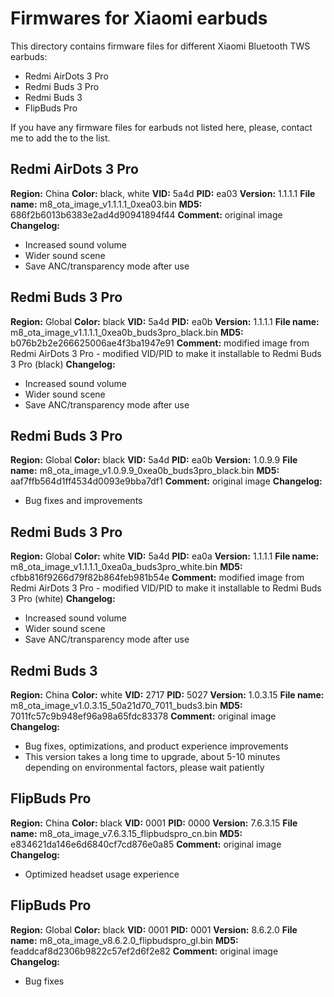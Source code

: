 # Firmwares for Xiaomi earbuds
This directory contains firmware files for different Xiaomi Bluetooth TWS earbuds:
 - Redmi AirDots 3 Pro
 - Redmi Buds 3 Pro
 - Redmi Buds 3
 - FlipBuds Pro

If you have any firmware files for earbuds not listed here, please, contact me to add the to the list. 

## Redmi AirDots 3 Pro
**Region:** China
**Color:** black, white
**VID:** 5a4d
**PID:** ea03
**Version:** 1.1.1.1
**File name:** m8_ota_image_v1.1.1.1_0xea03.bin
**MD5:** 686f2b6013b6383e2ad4d90941894f44
**Comment:** original image
**Changelog:**
- Increased sound volume
- Wider sound scene
- Save ANC/transparency mode after use

## Redmi Buds 3 Pro
**Region:** Global
**Color:** black
**VID:** 5a4d
**PID:** ea0b
**Version:** 1.1.1.1
**File name:** m8_ota_image_v1.1.1.1_0xea0b_buds3pro_black.bin
**MD5:** b076b2b2e266625006ae4f3ba1947e91
**Comment:** modified image from Redmi AirDots 3 Pro - modified VID/PID to make it installable to Redmi Buds 3 Pro (black)
**Changelog:**
- Increased sound volume
- Wider sound scene
- Save ANC/transparency mode after use

## Redmi Buds 3 Pro
**Region:** Global
**Color:** black
**VID:** 5a4d
**PID:** ea0b
**Version:** 1.0.9.9
**File name:** m8_ota_image_v1.0.9.9_0xea0b_buds3pro_black.bin
**MD5:** aaf7ffb564d1ff4534d0093e9bba7df1
**Comment:** original image
**Changelog:**
- Bug fixes and improvements

## Redmi Buds 3 Pro
**Region:** Global
**Color:** white
**VID:** 5a4d
**PID:** ea0a
**Version:** 1.1.1.1
**File name:** m8_ota_image_v1.1.1.1_0xea0a_buds3pro_white.bin
**MD5:** cfbb816f9266d79f82b864feb981b54e
**Comment:** modified image from Redmi AirDots 3 Pro - modified VID/PID to make it installable to Redmi Buds 3 Pro (white)
**Changelog:**
- Increased sound volume
- Wider sound scene
- Save ANC/transparency mode after use

## Redmi Buds 3
**Region:** China
**Color:** white
**VID:** 2717
**PID:** 5027
**Version:** 1.0.3.15
**File name:** m8_ota_image_v1.0.3.15_50a21d70_7011_buds3.bin
**MD5:** 7011fc57c9b948ef96a98a65fdc83378
**Comment:** original image
**Changelog:**
- Bug fixes, optimizations, and product experience improvements
- This version takes a long time to upgrade, about 5-10 minutes depending on environmental factors, please wait patiently

## FlipBuds Pro
**Region:** China
**Color:** black
**VID:** 0001
**PID:** 0000
**Version:** 7.6.3.15
**File name:** m8_ota_image_v7.6.3.15_flipbudspro_cn.bin
**MD5:** e834621da146e6d6840cf7cd876e0a85
**Comment:** original image
**Changelog:**
- Optimized headset usage experience

## FlipBuds Pro
**Region:** Global
**Color:** black
**VID:** 0001
**PID:** 0001
**Version:** 8.6.2.0
**File name:** m8_ota_image_v8.6.2.0_flipbudspro_gl.bin
**MD5:** feaddcaf8d2306b9822c57ef2d6f2e82
**Comment:** original image
**Changelog:**
- Bug fixes

